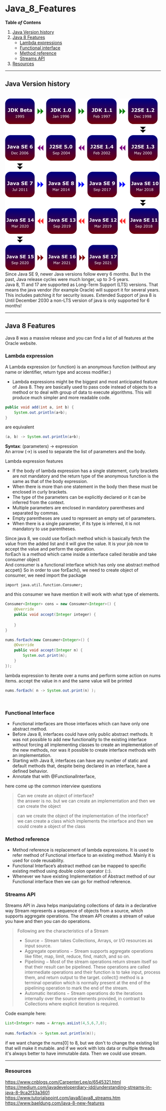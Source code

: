 # Java_8_Features

**Table *of* Contens**
1. [Java Version history](#java-version-history)
2. [Java 8 Features](#java-8-features)
    - [Lambda expressions](#lambda-expression)
    - [Functional interface](#functional-interface)
    - [Method reference](#method-reference)
    - [Streams API](#streams-api)
3. [Resources](#resources)

---
## Java Version history
<br>
<img src="./imgaes/java-versions.png">
Since Java SE 9, newer Java versions follow every 6 months. 
But In the past, Java release cycles were much longer, up to 3-5 years.
<br>
Java 8, 11 and 17 are supported as Long-Term Support (LTS) versions.
That means the java vendor (for example Oracle) will support it for several years. This includes patching it for security issues.
Extended Support of java 8 is Until December 2030
a non-LTS version of java is only supported for 6 months!

---
## Java 8 Features
Java 8 was a massive release and you can find a list of all features at the Oracle website.

### Lambda expression
A Lambda expression (or function) is an anonymous function (without any name or identifier, return type and access modifier.)

- Lambda expressions might be the biggest and most anticipated feature of Java 8. They are basically used to pass code instead of objects to a method or to deal with group of data to execute algorithms. This will produce much simpler and more readable code. 

```java
public void add(int a, int b) {
    System.out.println(a+b);
}
```

are equivalent

```java
(a, b) -> System.out.println(a+b);
```

__Syntax__:  (parameters) -> expression
<br>An arrow (->) is used to separate the list of parameters and the body.

Lambda expression features
- If the body of lambda expression has a single statement, curly brackets are not mandatory and the return type of the anonymous function is the same as that of the body expression. 
- When there is more than one statement in the body then these must be enclosed in curly brackets.
- The type of the parameters can be explicitly declared or it can be inferred from the context. 
- Multiple parameters are enclosed in mandatory parentheses and separated by commas. 
- Empty parentheses are used to represent an empty set of parameters. 
- When there is a single parameter, if its type is inferred, it is not mandatory to use parentheses.

Since java 8, we could use forEach method which is basically fetch the value from the added list and it will give the value. It is your job now to accept the value and perform the operation. <br> 
forEach is a method which came inside a interface called iterable and take consumer object  
And consumer is a functional interface which has only one abstract method accpet()
So in order to use forEach(), we need to create object of consumer, we need import the package 
```
import java.util.function.Consumer;
```
and this consumer we have mention it will work with what type of elements.

```java  
Consumer<Integer> cons = new Consumer<Integer>() {
    @Override
    public void accept(Integer integer) {

    }
}
```

```java
nums.forEach(new Consumer<Integer>() {
    @Override
    public void accept(Integer n) {
        System.out.print(n);
    }
});
```


lambda expression to iterate over a nums and perform some action on nums items.
accept the value in n and the same value will be printed
```java
nums.forEach( n -> System.out.print(n) );
```

<br>

### Functional Interface
- Functional interfaces are those interfaces which can have only one abstract method. 
- Before Java 8, interfaces could have only public abstract methods. It was not possible to add new functionality to the existing interface without forcing all implementing classes to create an implementation of the new methods, nor was it possible to create interface methods with an implementation.
- Starting with Java 8, interfaces can have  any number of static and default methods that, despite being declared in an interface, have a defined behavior.
- Annotate that with @FunctionalInterface, 

here come up the common interview questions 
> Can we create an object of interface? <br>
the answer is no. but we can create an implementation
and then we can create the object

> can we create the object of the implementation of the interface? <br>
we can create a class which implements the interface and then we could create a object of the class


### Method reference
- Method reference is replacement of lambda expressions. It is used to refer method of Functional interface to an existing method. Mainly it is used for code reusability.
- Functional Interface’s abstract method can be mapped to specific existing method using double colon operator (::). 
- Whenever we have existing Implementation of Abstract method of our Functional interface then we can go for method reference.

### Streams API
Streams API in Java helps manipulating collections of data in a declarative way
Stream represents a sequence of objects from a source, which supports aggregate operations.
The stream API creates a stream of value you have and then you can do operations.

> Following are the characteristics of a Stream
> - Source − Stream takes Collections, Arrays, or I/O resources as input source.
> - Aggregate operations − Stream supports aggregate operations like filter, map, limit, reduce, find, match, and so on.
> - Pipelining − Most of the stream operations return stream itself so that their result can be pipelined. These operations are called intermediate operations and their function is to take input, process them, and return output to the target. collect() method is a terminal operation which is normally present at the end of the pipelining operation to mark the end of the stream.
> - Automatic iterations − Stream operations do the iterations internally over the source elements provided, in contrast to Collections where explicit iteration is required.

Code example here:
```java
List<Integer> nums = Arrays.asList(4,5,6,7,8);
        
nums.forEach(n -> System.out.println(n));
```        
if we want change the nums[0] to 8, but we don't to change the existing list that will make it mutable. and if we work with lots data or multiple threads it's always better to have immutable data. Then we could use stream.

---

### Resources
https://www.cnblogs.com/CarpenterLee/p/6545321.html
https://medium.com/javadeveloperdiary-jdd/understanding-streams-in-java-8-9ca2f33a3601
https://www.tutorialspoint.com/java8/java8_streams.htm
https://www.baeldung.com/java-8-new-features









